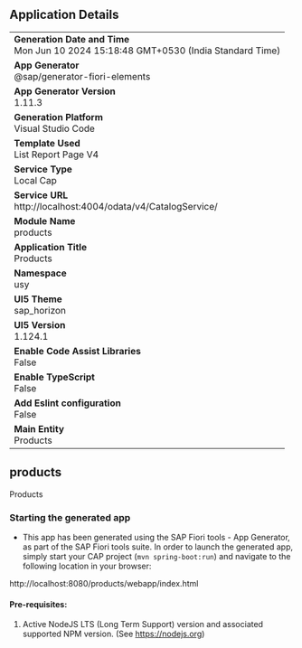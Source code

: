 ## Application Details
|               |
| ------------- |
|**Generation Date and Time**<br>Mon Jun 10 2024 15:18:48 GMT+0530 (India Standard Time)|
|**App Generator**<br>@sap/generator-fiori-elements|
|**App Generator Version**<br>1.11.3|
|**Generation Platform**<br>Visual Studio Code|
|**Template Used**<br>List Report Page V4|
|**Service Type**<br>Local Cap|
|**Service URL**<br>http://localhost:4004/odata/v4/CatalogService/
|**Module Name**<br>products|
|**Application Title**<br>Products|
|**Namespace**<br>usy|
|**UI5 Theme**<br>sap_horizon|
|**UI5 Version**<br>1.124.1|
|**Enable Code Assist Libraries**<br>False|
|**Enable TypeScript**<br>False|
|**Add Eslint configuration**<br>False|
|**Main Entity**<br>Products|

## products

Products

### Starting the generated app

-   This app has been generated using the SAP Fiori tools - App Generator, as part of the SAP Fiori tools suite.  In order to launch the generated app, simply start your CAP project (```mvn spring-boot:run```) and navigate to the following location in your browser:

http://localhost:8080/products/webapp/index.html

#### Pre-requisites:

1. Active NodeJS LTS (Long Term Support) version and associated supported NPM version.  (See https://nodejs.org)


